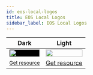 ```yaml
---
id: eos-local-logos
title: EOS Local Logos
sidebar_label: EOS Local Logos
---
```


Dark | Light
------------ | -------------
<img style="background-color: black;" src="/img/eoslocal/eos-Local-forDarkBg.png" width="100%">| <img src="/img/eoslocal/eos-Local-forlightBg.png" width="100%">
<small>[Get resource](https://desarrolladores.eoscostarica.io/img/eoslocal/eos-Local-forDarkBg.png)</small> | [Get resource](https://desarrolladores.eoscostarica.io/img/eoslocal/eos-Local-forlightBg.png)